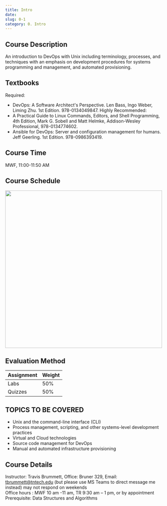```yaml
---
title: Intro
date: 
slug: 0-1
category: 0. Intro
---
```


## Course Description

An introduction to DevOps with Unix including terminology, processes, and techniques with an emphasis on development procedures for systems programming and management, and automated provisioning.

## Textbooks

Required:

- DevOps: A Software Architect's Perspective. Len Bass, Ingo Weber, Liming Zhu. 1st Edition. 978-0134049847.
Highly Recommended:
- A Practical Guide to Linux Commands, Editors, and Shell Programming, 4th Edition, Mark G. Sobell and Matt Helmke, Addison-Wesley Professional, 978-0134774602.
- Ansible for DevOps: Server and configuration management for humans. Jeff Geerling. 1st Edition. 978-0986393419.

## Course Time

MWF, 11:00-11:50 AM

## Course Schedule

<img src = "https://user-images.githubusercontent.com/51802020/219225602-3c7629f7-f2dc-41a5-b0c2-45f43e7edc0a.png" width = 500>

## Evaluation Method

| Assignment | Weight |
| ---------- | ------ |
| Labs       | 50%    |
| Quizzes    | 50%    |

## TOPICS TO BE COVERED

- Unix and the command-line interface (CLI)
- Process management, scripting, and other systems-level development practices
- Virtual and Cloud technologies
- Source code management for DevOps
- Manual and automated infrastructure provisioning

## Course Details

Instructor: Travis Brummett, Office: Bruner 329, Email: tbrummett@tntech.edu (but please use MS Teams to direct message me instead) may not respond on weekends</br>
Office hours : MWF 10 am -11 am, TR 9:30 am – 1 pm, or by appointment</br>
Prerequisite: Data Structures and Algorithms